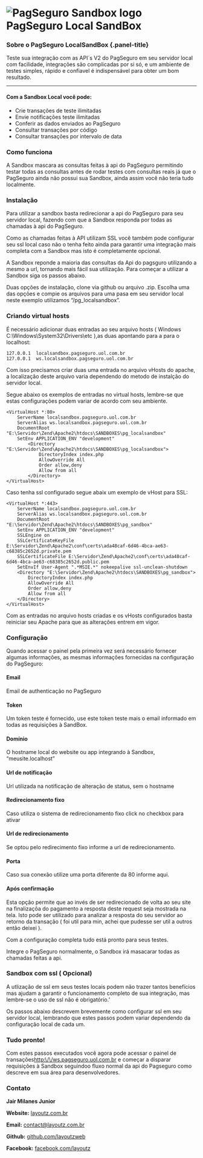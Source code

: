 ![PagSeguro Sandbox logo](https://github.com/layoutzweb/PagseguroLocalSandbox/blob/master/img/logo.png?raw=true)
PagSeguro Local SandBox
===============================================================

### Sobre o PagSeguro LocalSandBox {.panel-title}

Teste sua integração com as API´s V2 do PagSeguro em seu servidor local
com facilidade, integrações são complicadas por si só, e um ambiente de
testes simples, rápido e confiavel é indispensável para obter um bom
resultado.

* * * * *

#### **Com a Sandbox Local você pode:**

-   Crie transações de teste ilimitadas
-   Envie notificações teste ilimitadas
-   Conferir as dados  enviados ao PagSeguro
-   Consultar transações por código
-   Consultar transações por intervalo de data          
        
   




### Como funciona

A Sandbox mascara as consultas feitas à api do PagSeguro permitindo
testar todas as consultas antes de rodar testes com consultas reais já
que o PagSeguro ainda não possui sua Sandbox, ainda assim você não teria
tudo localmente.



### Instalação


Para utilizar a sandbox basta redirecionar a api do PagSeguro para seu
servidor local, fazendo com que a Sandbox responda por todas as chamadas
à api do PagSeguro.

Como as chamadas feitas à API utilizam SSL você também pode configurar
seu ssl local caso não o tenha feito ainda para garantir uma integração
mais completa com a Sandbox mas isto é completamente opcional.

A Sandbox reponde a maioria das consultas da Api do pagsguro utilizando
a mesmo a url, tornando mais fácil sua utilização. Para começar a
utilizar a Sandbox siga os passos abaixo.

Duas opções de instalação, clone via github ou arquivo .zip. Escolha uma
das opções e compie os arquivos para uma pasa em seu servidor local
neste exemplo utilizamos “/pg\_localsandbox”.


### Criando virtual hosts 

É necessário adicionar duas entradas ao seu arquivo hosts ( Windows
C:\\Windows\\System32\\Drivers\\etc ),as duas apontando para a para o
localhost:

    127.0.0.1  localsandbox.pagseguro.uol.com.br
    127.0.0.1  ws.localsandbox.pagseguro.uol.com.br

Com isso precisamos criar duas uma entrada no arquivo vHosts do apache,
a localização deste arquivo varia dependendo do metodo de instalção do
servidor local.

Segue abaixo os exemplos de entradas no virtual hosts, lembre-se que
estas configurações podem variar de acordo com seu ambiente.

    <VirtualHost *:80>
        ServerName localsandbox.pagseguro.uol.com.br
        ServerAlias ws.localsandbox.pagseguro.uol.com.br
        DocumentRoot "E:\Servidor\Zend\Apache2\htdocs\SANDBOXES\pg_localsandbox"
        SetEnv APPLICATION_ENV "development"
            <Directory "E:\Servidor\Zend\Apache2\htdocs\SANDBOXES\pg_localsandbox">
                DirectoryIndex index.php
                AllowOverride All
                Order allow,deny
                Allow from all
            </Directory>
    </VirtualHost>                    

Caso tenha ssl configurado segue abaix um exemplo de vHost para SSL:

    <VirtualHost *:443>
        ServerName localsandbox.pagseguro.uol.com.br
        ServerAlias ws.localsandbox.pagseguro.uol.com.br
        DocumentRoot "E:\Servidor\Zend\Apache2\htdocs\SANDBOXES\pg_sandbox"
        SetEnv APPLICATION_ENV "development"
        SSLEngine on
        SSLCertificateKeyFile E:\Servidor\Zend\Apache2\conf\certs\ada48caf-6d46-4bca-ae63-c68385c2652d.private.pem
        SSLCertificateFile E:\Servidor\Zend\Apache2\conf\certs\ada48caf-6d46-4bca-ae63-c68385c2652d.public.pem
        SetEnvIf User-Agent ".*MSIE.*" nokeepalive ssl-unclean-shutdown
        <Directory "E:\Servidor\Zend\Apache2\htdocs\SANDBOXES\pg_sandbox">
            DirectoryIndex index.php
            AllowOverride All
            Order allow,deny
            Allow from all
        </Directory>
    </VirtualHost>                        

Com as entradas no arquivo hosts criadas e os vHosts configurados basta
reiniciar seu Apache para que as alterações entrem em vigor.


### Configuração 

Quando acessar o painel pela primeira vez será necessário fornecer
algumas informações, as mesmas informações fornecidas na configuração do
PagSeguro:


#### Email
Email de authenticação no PagSeguro


#### Token
Um token teste é fornecido, use este token teste mais o email informado
em todas as requisições à SandBox.


#### Domínio
O hostname local do website ou app integrando à Sandbox,
“meusite.localhost”


#### Url de notificação
Url utilizada na notificação de alteração de status, sem o hostname


#### Redirecionamento fixo

Caso utiliza o sistema de redirecionamento fixo click no checkbox para
ativar


#### Url de redirecionamento

Se optou pelo redirecimento fixo informe a url de redirecionamento.


#### Porta

Caso sua conexão utilize uma porta diferente da 80 informe aqui.


#### Após confirmação

Esta opção permite que ao invés de ser redirecionado de volta ao seu
site na finalizaçõa do pagamento a resposta deste request seja mostrada
na tela. Isto pode ser utilizado para analizar a resposta do seu
servidor ao retorno da transação ( foi util para min, achei que pudesse
ser util a outros então deixei ).


Com a configuração completa tudo está pronto para seus testes.

Integre o PagSeguro normalmente, o Sandbox irá masacarar todas as
chamadas feitas a api.


### Sandbox com ssl ( Opcional) 

A utlização de ssl em seus testes locais podem não trazer tantos
benefícios mas ajudam a garantir o funcionamento completo de sua
integração, mas lembre-se o uso de ssl não é obrigatório.’

Os passos abaixo descrevem brevemente como configurar ssl em seu
servidor local, lembrando que estes passos podem variar dependendo da
configuração local de cada um.


### Tudo pronto! 

Com estes passos executados você agora pode acessar o painel de
transações[http:\\/\\/ws.pagseguro.uol.com.br][] e começar a disparar
requisições à Sandbox seguindoo fluxo normal da api do Pagseguro como
descreve em sua área para desenvolvedores.

  [http:\\/\\/ws.pagseguro.uol.com.br]: http://ws.pagseguro.uol.com.br




### Contato 

**Jair Milanes Junior**

**Website:**  [layoutz.com.br][]

**Email:**  contact@layoutz.com.br

**Github:**  [github.com/layoutzweb][]

**Facebook:**  [facebook.com/layoutz][]


  [layoutz.com.br]: http://layoutz.com.br
  [github.com/layoutzweb]: https://github.com/layoutzweb
  [facebook.com/layoutz]: https://www.facebook.com/layoutz
